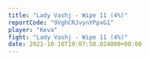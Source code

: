 ```yaml
---
title: "Lady Vashj - Wipe 11 (4%)"
reportCode: "9VghCRJvynYPpxG1"
player: "Keva"
fight: "Lady Vashj - Wipe 11 (4%)"
date: 2021-10-10T19:07:58.024000+00:00
---
```

